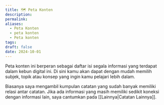 ```yaml
---
title: 🗺️ Peta Konten
description: 
permalink: 
aliases:
  - Peta Konten
  - peta konten
  - Peta konten
tags: 
draft: false
date: 2024-10-01
---
```

Peta konten ini berperan sebagai daftar isi segala informasi yang terdapat dalam kebun digital ini. Di sini kamu akan dapat dengan mudah memilih subjek, topik atau konsep yang ingin kamu pelajari lebih dalam.

Biasanya saya mengambil kumpulan catatan yang sudah banyak memiliki relasi antar catatan. Jika ada informasi yang masih memiliki sedikit koneksi dengan informasi lain, saya cantumkan pada [[Lainnya|Catatan Lainnya]].